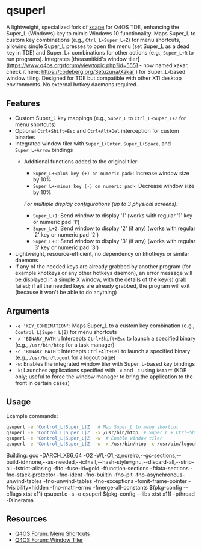 # qsuperl

A lightweight, specialized fork of [xcape](https://github.com/alols/xcape) for Q4OS TDE, enhancing the Super_L (Windows) key to mimic Windows 10 functionality. Maps Super_L to custom key combinations (e.g., `Ctrl_L+Super_L+Z`) for menu shortcuts, allowing single Super_L presses to open the menu (set Super_L as a dead key in TDE) and Super_L+<key> combinations for other actions (e.g., `Super_L+R` to run programs). Integrates [theasmitkid's window tiler](https://www.q4os.org/forum/viewtopic.php?id=5551 - now named xakar, check it here: https://codeberg.org/Setuzuna/Xakar ) for Super_L-based window tiling. Designed for TDE but compatible with other X11 desktop environments. No external hotkey daemons required.

## Features
- Custom Super_L key mappings (e.g., `Super_L` to `Ctrl_L+Super_L+Z` for menu shortcuts)
- Optional `Ctrl+Shift+Esc` and `Ctrl+Alt+Del` interception for custom binaries
- Integrated window tiler with `Super_L+Enter`, `Super_L+Space`, and `Super_L+Arrow` bindings
  - Additional functions added to the original tiler:
    - `Super_L+<plus key (+) on numeric pad>`: Increase window size by 10%
    - `Super_L+<minus key (-) on numeric pad>`: Decrease window size by 10%  

    *For multiple display configurations (up to 3 physical screens):*
    - `Super_L+1`: Send window to display '1' (works with regular '1' key or numeric pad '1')
    - `Super_L+2`: Send window to display '2' (if any) (works with regular '2' key or numeric pad '2')
    - `Super_L+3`: Send window to display '3' (if any) (works with regular '3' key or numeric pad '3')
- Lightweight, resource-efficient, no dependency on khotkeys or similar daemons
- If any of the needed keys are already grabbed by another program (for example khotkeys or any other hotkeys daemon), an error message will be displayed in a simple X window, with the details of the key(s) grab failed; if all the needed keys are already grabbed, the program will exit (because it won't be able to do anything)

## Arguments
- `-e 'KEY_COMBINATION'`: Maps Super_L to a custom key combination (e.g., `Control_L|Super_L|Z`) for menu shortcuts
- `-x 'BINARY_PATH'`: Intercepts `Ctrl+Shift+Esc` to launch a specified binary (e.g., `/usr/bin/htop` for a task manager)
- `-c 'BINARY_PATH'`: Intercepts `Ctrl+Alt+Del` to launch a specified binary (e.g., `/usr/bin/logout` for a logout page)
- `-w`: Enables the integrated window tiler with Super_L-based key bindings
- `-k`: Launches applications specified with `-x` and `-c` using `kstart` (KDE only; useful to force the window manager to bring the application to the front in certain cases)

## Usage
Example commands:
```bash
qsuperl -e 'Control_L|Super_L|Z'  # Map Super_L to menu shortcut
qsuperl -e 'Control_L|Super_L|Z' -x /usr/bin/htop  # Super_L + Ctrl+Shift+Esc
qsuperl -e 'Control_L|Super_L|Z' -w  # Enable window tiler
qsuperl -e 'Control_L|Super_L|Z' -w -x /usr/bin/htop -c /usr/bin/logout -k  # Map Super_L, enable window tiler, intercept Ctrl+Shift+Esc and Ctrl+Alt+Del, launch with kstart
```


Building: gcc -DARCH_X86_64 -O2 -Wl,-O1,-z,norelro,--gc-sections,--build-id=none,--as-needed,--icf=all,--hash-style=gnu,--discard-all,--strip-all -fstrict-aliasing -flto -fuse-ld=gold -ffunction-sections -fdata-sections -fno-stack-protector -fno-ident -fno-builtin -fno-plt  -fno-asynchronous-unwind-tables -fno-unwind-tables -fno-exceptions -fomit-frame-pointer -fvisibility=hidden -fno-math-errno -fmerge-all-constants $(pkg-config --cflags xtst x11) qsuperl.c -s -o qsuperl $(pkg-config --libs xtst x11) -pthread -lXinerama

## Resources
- [Q4OS Forum: Menu Shortcuts](https://www.q4os.org/forum/viewtopic.php?id=5550)
- [Q4OS Forum: Window Tiler](https://www.q4os.org/forum/viewtopic.php?id=5551)
